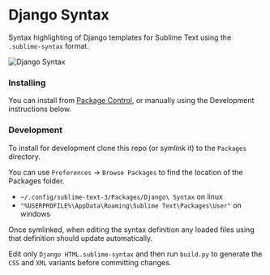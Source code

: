 # Django Syntax

Syntax highlighting of Django templates for Sublime Text using the `.sublime-syntax` format.

![Django Syntax](https://user-images.githubusercontent.com/335152/70323213-27922580-1824-11ea-97db-d6bea285e9f8.png)

### Installing

You can install from [Package Control](https://packagecontrol.io/packages/Django%20Syntax), or manually using the Development instructions below.

### Development

To install for development clone this repo (or symlink it) to the `Packages` directory.

You can use `Preferences` -> `Browse Packages` to find the location of the Packages folder.

* `~/.config/sublime-text-3/Packages/Django\ Syntax` on linux
* `"%USERPROFILE%\AppData\Roaming\Sublime Text\Packages\User"` on windows

Once symlinked, when editing the syntax definition any loaded files using that definition should update automatically.

Edit only `Django HTML.sublime-syntax` and then run `build.py` to generate the `CSS` and `XML` variants before committing changes.
